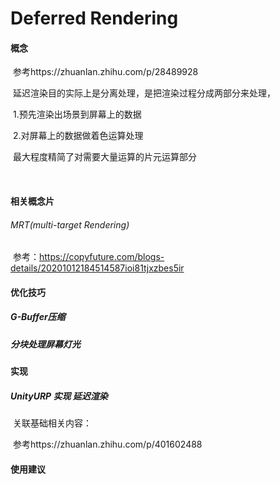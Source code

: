 

# Deferred Rendering

####  	概念

​	参考https://zhuanlan.zhihu.com/p/28489928

​	延迟渲染目的实际上是分离处理，是把渲染过程分成两部分来处理，

​	1.预先渲染出场景到屏幕上的数据 

​	2.对屏幕上的数据做着色运算处理

​	最大程度精简了对需要大量运算的片元运算部分

​	

#### 	相关概念片

###### 		MRT(multi-target Rendering)

​		参考：https://copyfuture.com/blogs-details/20201012184514587ioi81tjxzbes5ir

#### 	优化技巧

##### 		G-Buffer压缩

##### 		分块处理屏幕灯光

#### 	实现

##### 		UnityURP 实现 延迟渲染

​		关联基础相关内容：

​		参考https://zhuanlan.zhihu.com/p/401602488

#### 	使用建议